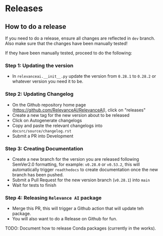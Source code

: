 # Releases 

## How to do a release 

If you need to do a release, ensure all changes are reflected in `dev` branch. 
Also make sure that the changes have been manually tested!

If they have been manually tested, proceed to do the following: 


### Step 1: Updating the version

- In `relevanceai.__init__.py` update the version from `0.28.1` to `0.28.2` or whatever version you need it to be.

### Step 2: Updating Changelog

- On the Github repository home page (https://github.com/RelevanceAI/RelevanceAI), click on "releases"
- Create a new tag for the new version about to be released
- Click on Autogenerate changelogs
- Copy and paste the relevant changelogs into `docsrc/source/changelog.rst`
- Submit a PR into Development

### Step 3: Creating Documentation

- Create a new branch for the version you are released following SemVer2.0 formatting, for example: `v0.28.0` or `v0.53.2`, this will automatically trigger `readthedocs` to create documentation once the new branch has been pushed.
- Submit a Pull Request for the new version branch (`v0.28.1`) into `main`
- Wait for tests to finish 

### Step 4: Releasing `Relevance AI` package
- Merge this PR, this will trigger a Github action that will update teh package.
- You will also want to do a Release on Github for fun.


TODO: Document how to release Conda packages (currently in the works).

